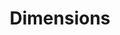 ---
bigquery: https://console.cloud.google.com/bigquery?p=covid-19-dimensions-ai&page=table&d=data&t=publications
contributors: Digital Science, https://www.digital-science.com/
cost: Free for personal, non-commercial use.
description: Dimensions contains more than 100 million publications, ranging from
  articles published in scholarly journals, books and book chapters, to preprints
  and conference proceedings. All publications are contextualized with linked data
  sets, funding, publications, patents, clinical trials, and policy documents. You
  can also view associated categories, funders, institutions, and researcher profiles.
documentation: https://docs.dimensions.ai/bigquery/index.html
last_edit: 04/11/2022, 14:59:47
location: https://www.dimensions.ai/products/free/
maintained_by: Digital Science, https://www.digital-science.com/
schema_fields:
- granted_date
- funder_org_acronyms
- family_id
- date_online
- jurisdiction
- associated_publication_doi
- parent_id
- associated_grant_ids
- conditions
- research_org_state_names
- book_series_title
- concepts
- cpc
- phase
- open_access_categories_v2
- funding_nzd
- registry
- funding_cny
- language
- filing_date
- priority_year
- year
- foa_number
- category_uoa
- category_hrcs_hc
- altmetrics
- journal
- title
- active_years
- category_rcdc
- external_ids
- category_bra
- associated_publication_arxiv_id
- research_org_country_names
- funding_aud
- pmid
- description
- resulting_publication_doi
- funder_orgs
- associated_publication_pmid
- category_icrp_ct
- conference
- aliases
- repository_id
- types
- type
- research_orgs
- open_access_categories
- funder_org_state_codes
- legal_status
- email_address
- original_assignee_orgs
- arxiv_id
- inventor_names
- patent_ids
- resulting_publication_ids
- kind
- category_hrcs_rac
- end_year
- category_icrp_cso
- current_assignee
- funding_eur
- date_modified
- address
- links
- pages
- funder_org_countries
- interventions
- current_assignee_orgs
- category_for
- start_date
- end_date
- expiration_date
- created_date
- assignee_countries
- labels
- embargo_date
- family_members_ids
- gender
- date_imported_gbq
- citations
- funding_usd
- id
- publisher
- clinical_trial_ids
- funding_amount
- cited_by_ids
- journal_lists
- funding_jpy
- status
- metrics
- repository_name
- pmcid
- authors
- research_org_countries
- established
- citations_count
- supporting_grant_ids
- legal_events
- brief_title
- granted_year
- category_hra
- funding_chf
- funder_org
- research_org_state_codes
- license
- funding_cad
- category_sdg
- eisbn
- research_org_city_names
- original_abstract
- expiration_year
- reference_ids
- grant_number
- source_id
- linkout
- funding_currency
- family_count
- publication_year
- name
- publication_ids
- wikipedia_url
- funder_countries
- citation_string
- funder_org_cities
- acknowledgements
- date_print
- volume
- funding_details
- categories
- priority_date
- editors
- associated_publication_id
- original_assignee_countries
- date_inserted
- research_org_cities
- publication_date
- funding_gbp
- researcher_ids
- acronyms
- filing_status
- book_title
- proceedings_title
- abstract
- assignee_orgs
- current_assignee_countries
- start_year
- relationships
- original_assignee
- isbn
- application_number
- issue
- mesh_headings
- date_normal
- original_title
- repository_url
- organisation_details
- acronym
- date
- mesh_terms
- doi
- filing_year
- subtitles
- investigators
- ipcr
shortname: dimensions
tags:
- scholarly literature
- patents
- funding
- clinical trials
- academic profiles
terms_of_use: 'Use of both the Dimensions COVID-19 dataset and full Dimensions dataset
  are subject to the Dimensions Terms of use: https://www.dimensions.ai/policies-terms-legal '
title: Dimensions
uuid: dcff88bd-fe6b-4fdb-8159-809bf9d7bc1c
---